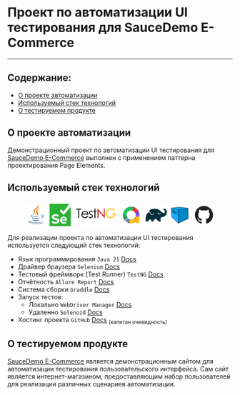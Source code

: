 # Проект по автоматизации UI тестирования для SauceDemo E-Commerce

---

## Содержание:

- [О проекте автоматизации](#o-проекте-автоматизации)
- [Используемый стек технологий](#используемый-стек-технологий)
- [О тестируемом продукте](#o-тестируемом-продукте)

## О проекте автоматизации

Демонстрационный проект по автоматизации UI тестирования для 
[SauceDemo E-Commerce](#o-тестируемом-продукте) выполнен c применением 
паттерна проектирования Page Elements.

## Используемый стек технологий

<p align="center">
    <img width="10%" title="Java" alt="Java" src="images/logos/java.svg">
    <img width="10%" title="Selenium" alt="Selenium" src="images/logos/selenium.svg">
    <img width="20%" title="TestNG" alt="TestNG" src="images/logos/testng.png">
    <img width="10%" title="Allure Report" alt="Allure Report" src="images/logos/allurereport.png">
    <img width="10%" title="Gradle" src="images/logos/gradle.svg">
    <img width="10%" title="Selenoid" src="images/logos/selenoid.svg">
    <img width="10%" title="GitHub" src="images/logos/github.svg">
</p>

Для реализации проекта по автоматизации UI тестирования используется следующий стек технологий:

- Язык программирования <code>Java 21</code> [Docs](https://docs.oracle.com/en/java/)
- Драйвер браузера <code>Selenium</code> [Docs](https://www.selenium.dev/documentation/)
- Тестовый фреймворк (Test Runner) <code>TestNG</code> [Docs](https://testng.org/)
- Отчётность <code>Allure Report</code> [Docs](https://allurereport.org/docs/)
- Система сборки <code>Graddle</code> [Docs](https://docs.gradle.org/current/userguide/userguide.html)
- Запуск тестов:
  - Локально <code>WebDriver Manager</code> [Docs](https://bonigarcia.dev/webdrivermanager/)
  - Удаленно <code>Selenoid</code> [Docs](https://www.selenium.dev/documentation/)
- Хостинг проекта <code>GitHub</code> [Docs](https://docs.github.com/ru) <sub>(капитан очевидность)</sub>

## О тестируемом продукте
 
[SauceDemo E-Commerce](https://www.saucedemo.com/) является демонстрационным сайтом для автоматизации тестирования 
пользовательского интерфейса. Сам сайт является интернет-магазином, предоставляющим 
набор пользователей для реализации различных сценариев автоматизации.



